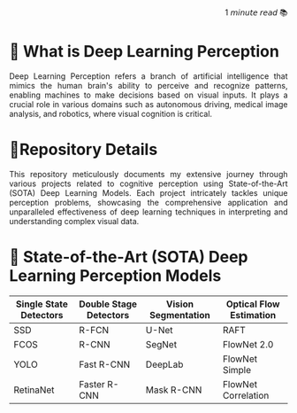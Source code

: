 <p align="right">1 𝘮𝘪𝘯𝘶𝘵𝘦 𝘳𝘦𝘢𝘥 📚 </p>

# 🔻 What is Deep Learning Perception

<p align='justify'>Deep Learning Perception refers a branch of artificial intelligence that mimics the human brain's ability to perceive and recognize patterns, enabling machines to make decisions based on visual inputs. It plays a crucial role in various domains such as autonomous driving, medical image analysis, and robotics, where visual cognition is critical.</p>

# 🔻Repository Details

<p align='justify'>This repository meticulously documents my extensive journey through various projects related to cognitive perception using State-of-the-Art (SOTA) Deep Learning Models. Each project intricately tackles unique perception problems, showcasing the comprehensive application and unparalleled effectiveness of deep learning techniques in interpreting and understanding complex visual data.</p>

# 🔻 State-of-the-Art (SOTA) Deep Learning Perception Models

| Single State Detectors | Double Stage Detectors | Vision Segmentation | Optical Flow Estimation |
|------------------------|------------------------|---------------------|-------------------------|
| SSD                    | R-FCN                  | U-Net               | RAFT                    |
| FCOS                   | R-CNN                  | SegNet              | FlowNet 2.0             |
| YOLO                   | Fast R-CNN             | DeepLab             | FlowNet Simple          |
| RetinaNet              | Faster R-CNN           | Mask R-CNN          | FlowNet Correlation     |
